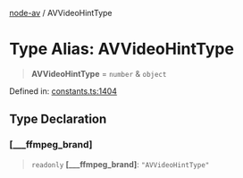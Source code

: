 [node-av](../globals.md) / AVVideoHintType

# Type Alias: AVVideoHintType

> **AVVideoHintType** = `number` & `object`

Defined in: [constants.ts:1404](https://github.com/seydx/av/blob/f8631fc881b394300b1479f511d55cf1c370a87f/src/constants/constants.ts#L1404)

## Type Declaration

### \[\_\_\_ffmpeg\_brand\]

> `readonly` **\[\_\_\_ffmpeg\_brand\]**: `"AVVideoHintType"`
